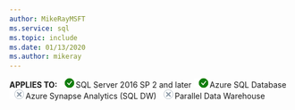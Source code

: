 ```yaml
---
author: MikeRayMSFT
ms.service: sql
ms.topic: include
ms.date: 01/13/2020
ms.author: mikeray
---
```


<Token>**APPLIES TO:** ![Yes](media/yes-icon.png)SQL Server 2016 SP 2 and later ![Yes](media/yes-icon.png)Azure SQL Database ![No](media/no-icon.png)Azure Synapse Analytics (SQL DW) ![No](media/no-icon.png)Parallel Data Warehouse </Token>
